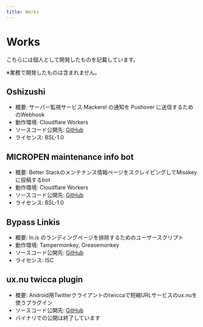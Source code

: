 ```yaml
---
title: Works
---
```

# Works
こちらには個人として開発したものを記載しています。

※業務で開発したものは含まれません。

## Oshizushi
- 概要: サーバー監視サービス Mackerel の通知を Pushover に送信するためのWebhook
- 動作環境: Cloudflare Workers
- ソースコード公開先: [GitHub](https://github.com/kuropen/oshizushi)
- ライセンス: BSL-1.0

## MICROPEN maintenance info bot
- 概要: Better Stackのメンテナンス情報ページをスクレイピングしてMisskeyに投稿するbot
- 動作環境: Cloudflare Workers
- ソースコード公開先: [GitHub](https://github.com/kuropen/micropen-maintenance-info-bot)
- ライセンス: BSL-1.0

## Bypass Linkis
- 概要: ln.is のランディングページを排除するためのユーザースクリプト
- 動作環境: Tampermonkey, Greasemonkey
- ソースコード公開先: [GitHub](https://github.com/kuropen/bypasslinkis)
- ライセンス: ISC

## ux.nu twicca plugin
- 概要: Android用Twitterクライアントのtwiccaで短縮URLサービスのux.nuを使うプラグイン
- ソースコード公開先: [GitHub](https://github.com/kuropen/UxnuTwicca)
- バイナリでの公開は終了しています
